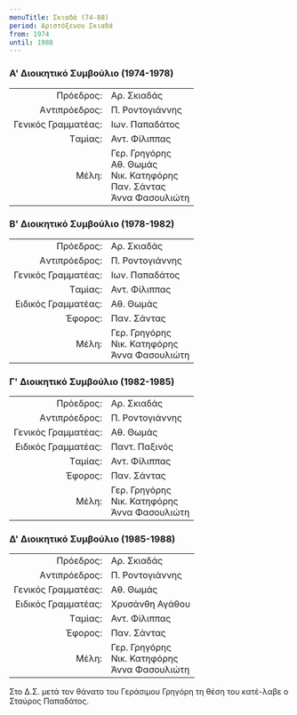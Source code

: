 ```yaml
---
menuTitle: Σκιαδά (74-88)
period: Αριστόξενου Σκιαδά
from: 1974
until: 1988
---
```


### Α' Διοικητικό Συμβούλιο (1974-1978)

|                              |                        |
| ---------------------------: | :----------------------|
| Πρόεδρος: | Αρ. Σκιαδάς|
| Aντιπρόεδρος: |  Π. Ροντογιάννης|
| Γενικός Γραμματέας: | Ιων. Παπαδάτος |
| Tαμίας: | Αντ. Φίλιππας|
| Μέλη: | Γερ. Γρηγόρης<br/>Αθ. Θωμάς<br/>Νικ. Κατηφόρης<br/>Παν. Σάντας<br/>Άννα Φασουλιώτη|


### Β' Διοικητικό Συμβούλιο (1978-1982)

|                              |                        |
| ---------------------------: | :----------------------|
| Πρόεδρος: | Αρ. Σκιαδάς|
| Aντιπρόεδρος: |  Π. Ροντογιάννης|
| Γενικός Γραμματέας: | Ιων. Παπαδάτος |
| Tαμίας: | Αντ. Φίλιππας|
| Eιδικός Γραμματέας: | Αθ. Θωμάς|
| Έφορος: | Παν. Σάντας|
| Μέλη: | Γερ. Γρηγόρης<br/>Νικ. Κατηφόρης<br/>Άννα Φασουλιώτη|


### Γ' Διοικητικό Συμβούλιο (1982-1985)

|                              |                        |
| ---------------------------: | :----------------------|
| Πρόεδρος: | Αρ. Σκιαδάς|
| Aντιπρόεδρος: |  Π. Ροντογιάννης|
| Γενικός Γραμματέας: | Αθ. Θωμάς |
| Eιδικός Γραμματέας: | Παντ. Παξινός|
| Tαμίας: | Αντ. Φίλιππας|
| Έφορος: | Παν. Σάντας|
| Μέλη: | Γερ. Γρηγόρης<br/>Νικ. Κατηφόρης<br/>Άννα Φασουλιώτη|


### Δ' Διοικητικό Συμβούλιο (1985-1988)

|                              |                        |
| ---------------------------: | :----------------------|
| Πρόεδρος: | Αρ. Σκιαδάς|
| Aντιπρόεδρος: |  Π. Ροντογιάννης|
| Γενικός Γραμματέας: | Αθ. Θωμάς |
| Eιδικός Γραμματέας: | Χρυσάνθη Αγάθου |
| Tαμίας: | Αντ. Φίλιππας|
| Έφορος: | Παν. Σάντας|
| Μέλη: | Γερ. Γρηγόρης<br/>Νικ. Κατηφόρης<br/>Άννα Φασουλιώτη|

Στο Δ.Σ. μετά τον θάνατο του Γεράσιμου Γρηγόρη τη θέση του κατέ-λαβε ο Σταύρος Παπαδάτος.